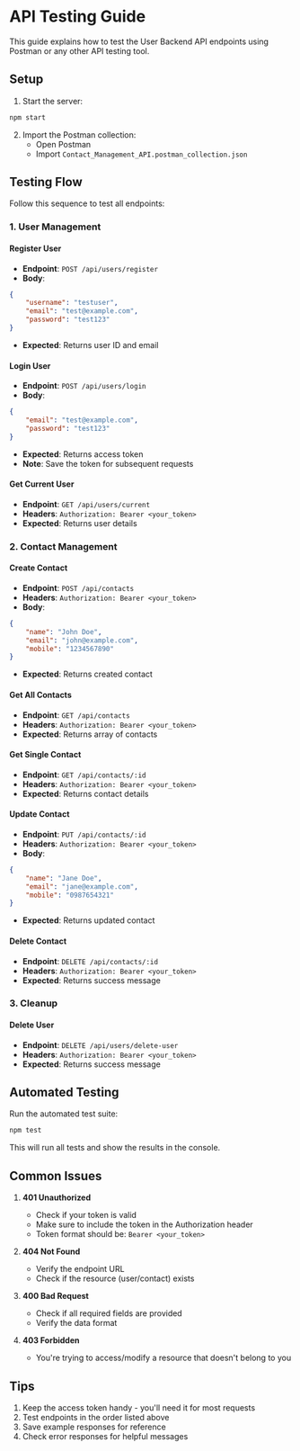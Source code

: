 # API Testing Guide

This guide explains how to test the User Backend API endpoints using Postman or any other API testing tool.

## Setup

1. Start the server:
```bash
npm start
```

2. Import the Postman collection:
   - Open Postman
   - Import `Contact_Management_API.postman_collection.json`

## Testing Flow

Follow this sequence to test all endpoints:

### 1. User Management

#### Register User
- **Endpoint**: `POST /api/users/register`
- **Body**:
```json
{
    "username": "testuser",
    "email": "test@example.com",
    "password": "test123"
}
```
- **Expected**: Returns user ID and email

#### Login User
- **Endpoint**: `POST /api/users/login`
- **Body**:
```json
{
    "email": "test@example.com",
    "password": "test123"
}
```
- **Expected**: Returns access token
- **Note**: Save the token for subsequent requests

#### Get Current User
- **Endpoint**: `GET /api/users/current`
- **Headers**: `Authorization: Bearer <your_token>`
- **Expected**: Returns user details

### 2. Contact Management

#### Create Contact
- **Endpoint**: `POST /api/contacts`
- **Headers**: `Authorization: Bearer <your_token>`
- **Body**:
```json
{
    "name": "John Doe",
    "email": "john@example.com",
    "mobile": "1234567890"
}
```
- **Expected**: Returns created contact

#### Get All Contacts
- **Endpoint**: `GET /api/contacts`
- **Headers**: `Authorization: Bearer <your_token>`
- **Expected**: Returns array of contacts

#### Get Single Contact
- **Endpoint**: `GET /api/contacts/:id`
- **Headers**: `Authorization: Bearer <your_token>`
- **Expected**: Returns contact details

#### Update Contact
- **Endpoint**: `PUT /api/contacts/:id`
- **Headers**: `Authorization: Bearer <your_token>`
- **Body**:
```json
{
    "name": "Jane Doe",
    "email": "jane@example.com",
    "mobile": "0987654321"
}
```
- **Expected**: Returns updated contact

#### Delete Contact
- **Endpoint**: `DELETE /api/contacts/:id`
- **Headers**: `Authorization: Bearer <your_token>`
- **Expected**: Returns success message

### 3. Cleanup

#### Delete User
- **Endpoint**: `DELETE /api/users/delete-user`
- **Headers**: `Authorization: Bearer <your_token>`
- **Expected**: Returns success message

## Automated Testing

Run the automated test suite:
```bash
npm test
```

This will run all tests and show the results in the console.

## Common Issues

1. **401 Unauthorized**
   - Check if your token is valid
   - Make sure to include the token in the Authorization header
   - Token format should be: `Bearer <your_token>`

2. **404 Not Found**
   - Verify the endpoint URL
   - Check if the resource (user/contact) exists

3. **400 Bad Request**
   - Check if all required fields are provided
   - Verify the data format

4. **403 Forbidden**
   - You're trying to access/modify a resource that doesn't belong to you

## Tips

1. Keep the access token handy - you'll need it for most requests
2. Test endpoints in the order listed above
3. Save example responses for reference
4. Check error responses for helpful messages
